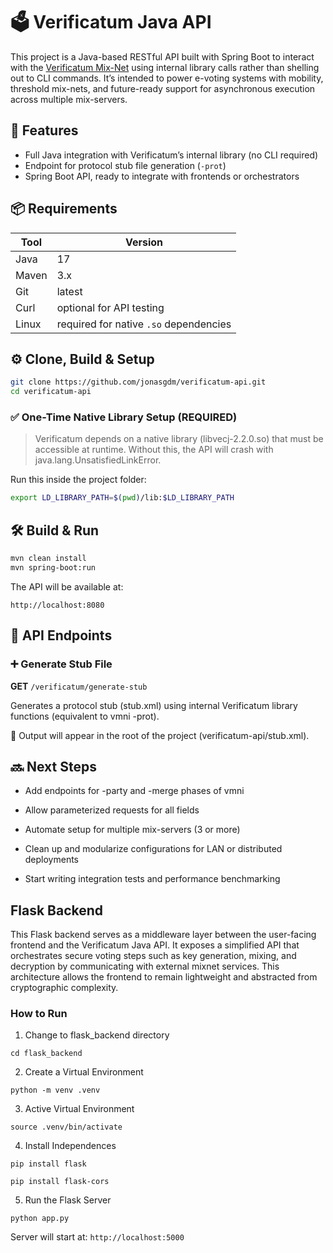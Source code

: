 # 🗳️ Verificatum Java API

This project is a Java-based RESTful API built with Spring Boot to interact with the [Verificatum Mix-Net](https://www.verificatum.org/) using internal library calls rather than shelling out to CLI commands. It’s intended to power e-voting systems with mobility, threshold mix-nets, and future-ready support for asynchronous execution across multiple mix-servers.

## 🚀 Features

- Full Java integration with Verificatum’s internal library (no CLI required)
- Endpoint for protocol stub file generation (`-prot`)
- Spring Boot API, ready to integrate with frontends or orchestrators

## 📦 Requirements

| Tool       | Version |
|------------|---------|
| Java       | 17      |
| Maven      | 3.x     |
| Git        | latest  |
| Curl       | optional for API testing |
| Linux      | required for native `.so` dependencies |


## ⚙️ Clone, Build & Setup

```bash
git clone https://github.com/jonasgdm/verificatum-api.git
cd verificatum-api
```

### ✅ One-Time Native Library Setup (REQUIRED)

> Verificatum depends on a native library (libvecj-2.2.0.so) that must be accessible at runtime. Without this, the API will crash with java.lang.UnsatisfiedLinkError.

Run this inside the project folder:

```bash
export LD_LIBRARY_PATH=$(pwd)/lib:$LD_LIBRARY_PATH
```

## 🛠️ Build & Run

```bash
mvn clean install
mvn spring-boot:run
```
The API will be available at:

`http://localhost:8080`

## 📡 API Endpoints
### ➕ Generate Stub File

**GET** `/verificatum/generate-stub`

Generates a protocol stub (stub.xml) using internal Verificatum library functions (equivalent to vmni -prot).

📝 Output will appear in the root of the project (verificatum-api/stub.xml).

## 🔜 Next Steps

- Add endpoints for -party and -merge phases of vmni

- Allow parameterized requests for all fields

- Automate setup for multiple mix-servers (3 or more)

- Clean up and modularize configurations for LAN or distributed deployments

- Start writing integration tests and performance benchmarking

## Flask Backend

This Flask backend serves as a middleware layer between the user-facing frontend and the Verificatum Java API. It exposes a simplified API that orchestrates secure voting steps such as key generation, mixing, and decryption by communicating with external mixnet services. This architecture allows the frontend to remain lightweight and abstracted from cryptographic complexity.

### How to Run

1. Change to flask_backend directory

```
cd flask_backend
```

2. Create a Virtual Environment

```
python -m venv .venv
```
3. Active Virtual Environment
```
source .venv/bin/activate
```

4. Install Independences

```
pip install flask
```

```
pip install flask-cors
```

5. Run the Flask Server

```
python app.py
```


Server will start at:
`http://localhost:5000`
